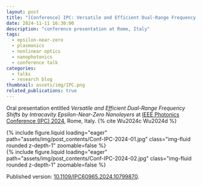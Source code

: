 ```yaml
---
layout: post
title: "[Conference] IPC: Versatile and Efficient Dual-Range Frequency Shifts by Intracavity Epsilon-Near-Zero Nanolayers"
date: 2024-11-11 16:30:00
description: "conference presentation at Rome, Italy"
tags:
  - epsilon-near-zero
  - plasmonics
  - nonlinear optics
  - nanophotonics
  - conference talk
categories:
  - talks
  - research blog
thumbnail: assets/img/IPC.png
related_publications: true
---
```


Oral presentation entitled _Versatile and Efficient Dual-Range Frequency Shifts by Intracavity Epsilon-Near-Zero Nanolayers_ at [IEEE Photonics Conference (IPC) 2024](https://ieee-ipc.org/), Rome, Italy. {% cite Wu2024c Wu2024d %}

<div class="row mt-3">
    <div class="col-6 mt-3 mt-md-0">
        {% include figure.liquid loading="eager" path="assets/img/post_contents/Conf-IPC-2024-01.jpg" class="img-fluid rounded z-depth-1" zoomable=false %}
    </div>
    <div class="col-6 mt-3 mt-md-0">
        {% include figure.liquid loading="eager" path="assets/img/post_contents/Conf-IPC-2024-02.jpg" class="img-fluid rounded z-depth-1" zoomable=false %}
    </div>
</div>

Published version: [10.1109/IPC60965.2024.10799870](https://doi.org/10.1109/IPC60965.2024.10799870).
